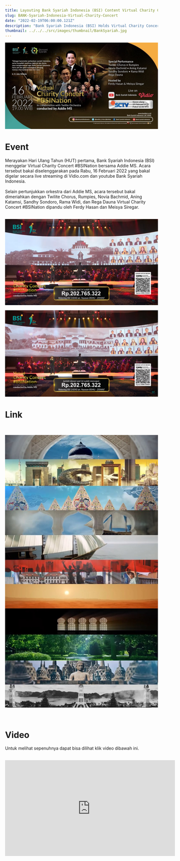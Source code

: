 ```yaml
---
title: Layouting Bank Syariah Indonesia (BSI) Content Virtual Charity Concert
slug: BANK-Syariah-Indonesia-Virtual-Charity-Concert
date: "2022-02-19T06:00:00.121Z"
description: "Bank Syariah Indonesia (BSI) Holds Virtual Charity Concert Conducted by Addie MS for the First Anniversary, Collaborating with Twilite Orchestra and special appearances from well-known Indonesian Musician guest stars"
thumbnail: ../../../src/images/thumbnail/BankSyariah.jpg
---
```


![Acara Bank Syariah Indonesia](./bank_1.jpg)
<br>

# Event
Merayakan Hari Ulang Tahun (HUT) pertama, Bank Syariah Indonesia (BSI) menggelar Virtual Charity Concert #BSINation bersama Addie MS. Acara tersebut bakal diselenggarakan pada Rabu, 16 Februari 2022 yang bakal digelar secara live streaming di Vidio.com dan youtube Bank Syariah Indonesia.
<br><br>
Selain pertunjukkan orkestra dari Addie MS, acara tersebut bakal dimeriahkan dengan Twilite Chorus, Rumpies, Novia Bachmid, Aning Katamsi, Sandhy Sondoro, Rama Widi, dan Rega Dauna Virtual Charity Concert #BSINation dipandu oleh Ferdy Hasan dan Meisya Siregar.
<br><br>

![Visualisasi gedung Sate](./bank_2.png)
<br>

![](./bank_3.png)
<br>

# Link
<br>

[![Bank-Syariah](./BankSyariahh.jpg)](https://www.instagram.com/p/CaJXn2LMdwa/)

<br>

# Video
Untuk melihat sepenuhnya dapat bisa dilihat klik video dibawah ini.

<br>

<iframe width="560" height="315" src="https://www.youtube.com/embed/I7lYWoyLUMA" title="YouTube video player" frameborder="0" allow="accelerometer; autoplay; clipboard-write; encrypted-media; gyroscope; picture-in-picture" allowfullscreen></iframe>